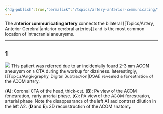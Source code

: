 ```yaml
---
{"dg-publish":true,"permalink":"/topics/artery-anterior-communicating/","created":"2023-10-16T19:07:40.290-07:00","updated":"2024-03-06T17:36:21.050-08:00"}
---
```



The **anterior communicating artery** connects the bilateral [[Topics/Artery, Anterior Cerebral\|anterior cerebral arteries]] and is the most common location of intracranial aneurysms.

---

## 1

![](https://i.imgur.com/p1VrhW0.jpeg)
This patient was referred due to an incidentally found 2-3 mm ACOM aneurysm on a CTA during the workup for dizziness. Interestingly, [[Topics/Angiography, Digital Subtraction\|DSA]] revealed a fenestration of the ACOM artery. 

(**A**): Coronal CTA of the head, thick-cut. 
(**B**): PA view of the ACOM fenestration, early arterial phase.
(**C**): PA view of the ACOM fenestration, arterial phase. Note the disappearance of the left A1 and contrast dilution in the left A2.
(**D** and **E**): 3D reconstruction of the ACOM anatomy.